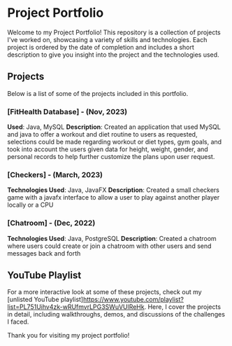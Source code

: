 # Project Portfolio

Welcome to my Project Portfolio! This repository is a collection of projects I've worked on, showcasing a variety of skills and technologies. 
Each project is ordered by the date of completion and includes a short description to give you insight into the project and the technologies used.

## Projects

Below is a list of some of the projects included in this portfolio.

### [FitHealth Database] - (Nov, 2023)
**Used**: Java, MySQL
**Description**: Created an application that used MySQL and java to offer a workout and diet routine to users as requested, selections could be made regarding workout or diet types, gym goals, and took into account the users given data
for height, weight, gender, and personal records to help further customize the plans upon user request.

### [Checkers] - (March, 2023)
**Technologies Used**: Java, JavaFX
**Description**: Created a small checkers game with a javafx interface to allow a user to play against another player locally or a CPU

### [Chatroom] - (Dec, 2022)
**Technologies Used**: Java, PostgreSQL 
**Description**: Created a chatroom where users could create or join a chatroom with other users and send messages back and forth

## YouTube Playlist

For a more interactive look at some of these projects, check out my [unlisted YouTube playlist]https://www.youtube.com/playlist?list=PL751Uihv4zk-wRUfmvrLPG3SWuVUlReHk. Here, I cover the projects in detail, including walkthroughs, demos, and discussions of the challenges I faced.

Thank you for visiting my project portfolio!
